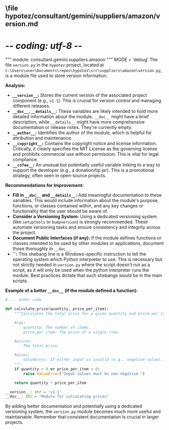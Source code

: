 ## \file hypotez/consultant/gemini/suppliers/amazon/version.md
# -*- coding: utf-8 -*-

""" module: consultant.gemini.suppliers.amazon """
MODE = 'debug'
The file `version.py` in the `hypotez` project, located at `C:\Users\user\Documents\repos\hypotez\src\suppliers\amazon\version.py`, is a module file used to store version information.

**Analysis:**

* **`__version__`:** Stores the current version of the associated project component (e.g., `v1.1`). This is crucial for version control and managing different releases.
* **`__doc__`, `__details__`:**  These variables are likely intended to hold more detailed information about the module. `__doc__` might have a brief description, while `__details__` might have more comprehensive documentation or release notes.  They're currently empty.
* **`__author__`:** Identifies the author of the module, which is helpful for attribution and maintenance.
* **`__copyright__`:** Contains the copyright notice and license information.  Critically, it clearly specifies the MIT License as the governing license and prohibits commercial use without permission. This is vital for legal compliance.
* **`__cofee__`:**  An unusual but potentially useful variable linking to a way to support the developer (e.g., a donation/tip jar).  This is a promotional strategy, often seen in open-source projects.


**Recommendations for Improvement:**

* **Fill in `__doc__` and `__details__`:**  Add meaningful documentation to these variables. This would include information about the module's purpose, functions, or classes contained within, and any key changes or functionality that the user should be aware of.
* **Consider a Versioning System:**  Using a dedicated versioning system (like `setuptools` or `bumpversion`) is strongly recommended.  These automate versioning tasks and ensure consistency and integrity across the project.
* **Document Public Interfaces (if any):**  If the module defines functions or classes intended to be used by other modules or applications, document those thoroughly in `__doc__`.
* **``:** This shebang line is a Windows-specific instruction to tell the operating system which Python interpreter to use.  This is necessary but not strictly needed in `version.py` where the script doesn't run as a script, as it will only be used when the python interpreter runs the module.  Best practices dictate that such shebangs would be in the main scripts.


**Example of a better `__doc__` (if the module defined a function):**

```python
# ... other code

def calculate_price(quantity, price_per_item):
    """Calculates the total price for a given quantity and price per item.

    Args:
        quantity: The number of items.
        price_per_item: The price of a single item.

    Returns:
        The total price.

    Raises:
        ValueError: If either input is invalid (e.g., negative value).
    """
    if quantity < 0 or price_per_item < 0:
        raise ValueError("Input values must be non-negative.")

    return quantity * price_per_item

__version__: str = 'v1.1'
__doc__: str = "Module for calculating prices"
```

By adding better documentation and potentially using a dedicated versioning system, the `version.py` module becomes much more useful and maintainable. Remember that consistent documentation is crucial in larger projects.
